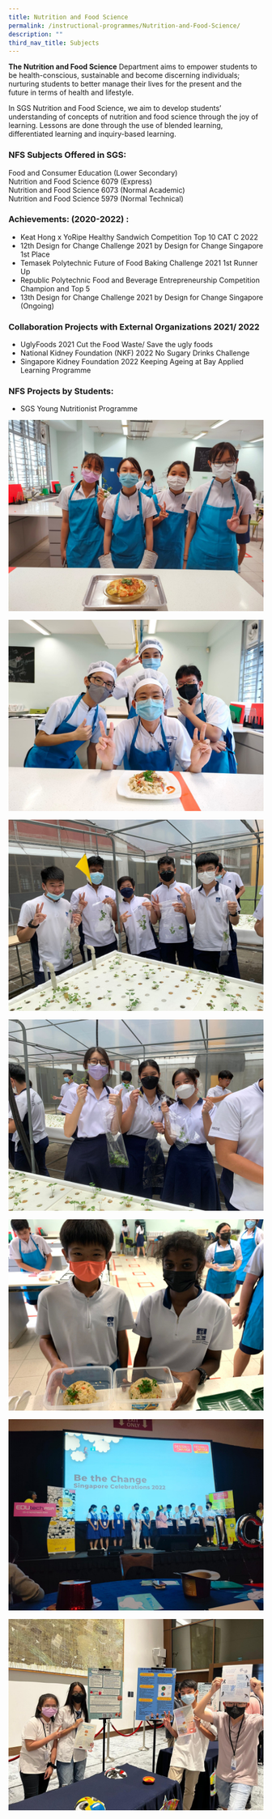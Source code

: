```yaml
---
title: Nutrition and Food Science
permalink: /instructional-programmes/Nutrition-and-Food-Science/
description: ""
third_nav_title: Subjects
---
```

**The Nutrition and Food Science** Department aims to empower students to be health-conscious, sustainable and become discerning individuals; nurturing students to better manage their lives for the present and the future in terms of health and lifestyle.  
  
In SGS Nutrition and Food Science, we aim to develop students’ understanding of concepts of nutrition and food science through the joy of learning. Lessons are done through the use of blended learning, differentiated learning and inquiry-based learning.

### NFS Subjects Offered in SGS:  
  
Food and Consumer Education (Lower Secondary)  
Nutrition and Food Science 6079 (Express)  
Nutrition and Food Science 6073 (Normal Academic)  
Nutrition and Food Science 5979 (Normal Technical)  
  
### Achievements: (2020-2022) :  
  
* Keat Hong x YoRipe Healthy Sandwich Competition Top 10 CAT C 2022  
* 12th Design for Change Challenge 2021 by Design for Change Singapore 1st Place  
* Temasek Polytechnic Future of Food Baking Challenge 2021 1st Runner Up  
* Republic Polytechnic Food and Beverage Entrepreneurship Competition Champion and Top 5
* 13th Design for Change Challenge 2021 by Design for Change Singapore (Ongoing)  
  
  
### Collaboration Projects with External Organizations 2021/ 2022  
* UglyFoods 2021 Cut the Food Waste/ Save the ugly foods  
* National Kidney Foundation (NKF) 2022 No Sugary Drinks Challenge
* Singapore Kidney Foundation 2022 Keeping Ageing at Bay Applied Learning Programme  
  
### NFS Projects by Students:  
* SGS Young Nutritionist Programme

![](/images/FN1.jpeg)

![](/images/FN4.jpeg)

![](/images/FN6.jpeg)

![](/images/FN7.jpeg)

![](/images/FN5.jpeg)

![](/images/FN3.jpeg)

![](/images/FN2.jpeg)